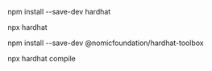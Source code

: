 npm install --save-dev hardhat

npx hardhat

npm install --save-dev @nomicfoundation/hardhat-toolbox

npx hardhat compile

